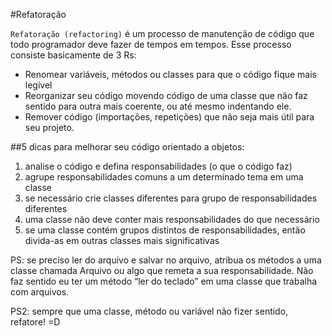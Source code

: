 #Refatoração

`Refatoração (refactoring)` é um processo de manutenção de código que todo programador deve fazer de tempos em tempos. Esse processo consiste basicamente de 3 Rs:

- Renomear variáveis, métodos ou classes para que o código fique mais legível
- Reorganizar seu código movendo código de uma classe que não faz sentido para outra mais coerente, ou até mesmo indentando ele.
- Remover código (importações, repetições) que não seja mais útil para seu projeto.

##5 dicas para melhorar seu código orientado a objetos:

1. analise o código e defina responsabilidades (o que o código faz)
2. agrupe responsabilidades comuns a um determinado tema em uma classe
3. se necessário crie classes diferentes para grupo de responsabilidades diferentes
4. uma classe não deve conter mais responsabilidades do que necessário
5. se uma classe contém grupos distintos de responsabilidades, então divida-as em outras classes mais significativas


PS: se preciso ler do arquivo e salvar no arquivo, atribua os métodos a uma classe chamada Arquivo ou algo que remeta a sua responsabilidade. Não faz sentido eu ter um método “ler do teclado” em uma classe que trabalha com arquivos.

PS2: sempre que uma classe, método ou variável não fizer sentido, refatore! =D

